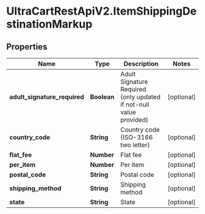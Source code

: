 # UltraCartRestApiV2.ItemShippingDestinationMarkup

## Properties
Name | Type | Description | Notes
------------ | ------------- | ------------- | -------------
**adult_signature_required** | **Boolean** | Adult Signature Required (only updated if not-null value provided) | [optional] 
**country_code** | **String** | Country code (ISO-3166 two letter) | [optional] 
**flat_fee** | **Number** | Flat fee | [optional] 
**per_item** | **Number** | Per item | [optional] 
**postal_code** | **String** | Postal code | [optional] 
**shipping_method** | **String** | Shipping method | [optional] 
**state** | **String** | State | [optional] 


